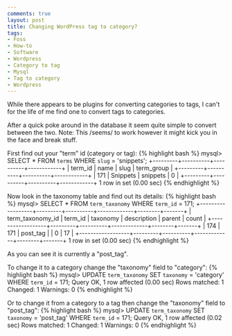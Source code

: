 ```yaml
---
comments: true
layout: post
title: Changing WordPress tag to category?
tags:
- Foss
- How-to
- Software
- Wordpress
- Category to tag
- Mysql
- Tag to category
- Wordpress
---
```


While there appears to be plugins for converting categories to tags, I can't for the life of me find one to convert tags to categories.

After a quick poke around in the database it seem quite simple to convert between the two.
Note: This /seems/ to work however it might kick you in the face and break stuff.

First find out your "term" id (category or tag):
{% highlight bash %}
mysql> SELECT * FROM `terms` WHERE `slug` = 'snippets';
+---------+----------+----------+------------+
| term_id | name | slug | term_group |
+---------+----------+----------+------------+
| 171 | Snippets | snippets | 0 |
+---------+----------+----------+------------+
1 row in set (0.00 sec)
{% endhighlight %}

Now look in the taxonomy table and find out its details:
{% highlight bash %}
mysql> SELECT * FROM `term_taxonomy` WHERE `term_id` = 171;
+------------------+---------+----------+-------------+--------+-------+
| term_taxonomy_id | term_id | taxonomy | description | parent | count |
+------------------+---------+----------+-------------+--------+-------+
| 174 | 171 | post_tag | | 0 | 17 |
+------------------+---------+----------+-------------+--------+-------+
1 row in set (0.00 sec)
{% endhighlight %}


As you can see it is currently a "post_tag".

To change it to a category change the "taxonomy" field to "category":
{% highlight bash %}
mysql> UPDATE `term_taxonomy` SET `taxonomy` = 'category' WHERE `term_id` = 171;
Query OK, 1 row affected (0.00 sec)
Rows matched: 1 Changed: 1 Warnings: 0
{% endhighlight %}

Or to change it from a category to a tag then change the "taxonomy" field to "post_tag":
{% highlight bash %}
mysql> UPDATE `term_taxonomy` SET `taxonomy` = 'post_tag' WHERE `term_id` = 171;
Query OK, 1 row affected (0.02 sec)
Rows matched: 1 Changed: 1 Warnings: 0
{% endhighlight %}

